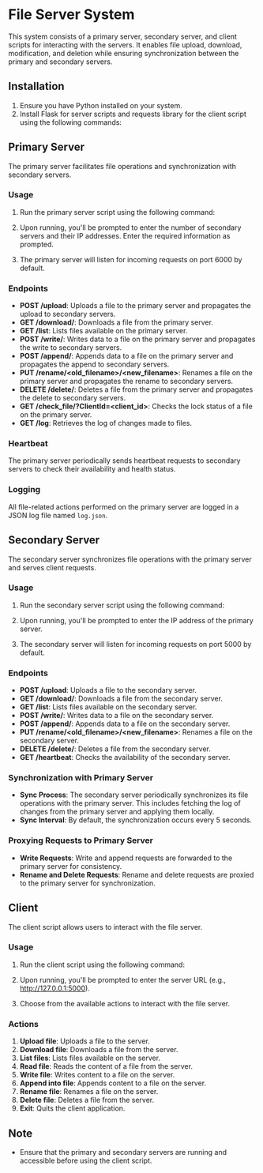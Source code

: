 # File Server System

This system consists of a primary server, secondary server, and client scripts for interacting with the servers. It enables file upload, download, modification, and deletion while ensuring synchronization between the primary and secondary servers.

## Installation

1. Ensure you have Python installed on your system.
2. Install Flask for server scripts and requests library for the client script using the following commands:


## Primary Server

The primary server facilitates file operations and synchronization with secondary servers.

### Usage

1. Run the primary server script using the following command:

2. Upon running, you'll be prompted to enter the number of secondary servers and their IP addresses. Enter the required information as prompted.
3. The primary server will listen for incoming requests on port 6000 by default.

### Endpoints

- **POST /upload**: Uploads a file to the primary server and propagates the upload to secondary servers.
- **GET /download/<filename>**: Downloads a file from the primary server.
- **GET /list**: Lists files available on the primary server.
- **POST /write/<filename>**: Writes data to a file on the primary server and propagates the write to secondary servers.
- **POST /append/<filename>**: Appends data to a file on the primary server and propagates the append to secondary servers.
- **PUT /rename/<old_filename>/<new_filename>**: Renames a file on the primary server and propagates the rename to secondary servers.
- **DELETE /delete/<filename>**: Deletes a file from the primary server and propagates the delete to secondary servers.
- **GET /check_file/<filename>?ClientId=<client_id>**: Checks the lock status of a file on the primary server.
- **GET /log**: Retrieves the log of changes made to files.

### Heartbeat

The primary server periodically sends heartbeat requests to secondary servers to check their availability and health status.

### Logging

All file-related actions performed on the primary server are logged in a JSON log file named `log.json`.

## Secondary Server

The secondary server synchronizes file operations with the primary server and serves client requests.

### Usage

1. Run the secondary server script using the following command:

2. Upon running, you'll be prompted to enter the IP address of the primary server.
3. The secondary server will listen for incoming requests on port 5000 by default.

### Endpoints

- **POST /upload**: Uploads a file to the secondary server.
- **GET /download/<filename>**: Downloads a file from the secondary server.
- **GET /list**: Lists files available on the secondary server.
- **POST /write/<filename>**: Writes data to a file on the secondary server.
- **POST /append/<filename>**: Appends data to a file on the secondary server.
- **PUT /rename/<old_filename>/<new_filename>**: Renames a file on the secondary server.
- **DELETE /delete/<filename>**: Deletes a file from the secondary server.
- **GET /heartbeat**: Checks the availability of the secondary server.

### Synchronization with Primary Server

- **Sync Process**: The secondary server periodically synchronizes its file operations with the primary server. This includes fetching the log of changes from the primary server and applying them locally.
- **Sync Interval**: By default, the synchronization occurs every 5 seconds.

### Proxying Requests to Primary Server

- **Write Requests**: Write and append requests are forwarded to the primary server for consistency.
- **Rename and Delete Requests**: Rename and delete requests are proxied to the primary server for synchronization.

## Client

The client script allows users to interact with the file server.

### Usage

1. Run the client script using the following command:

2. Upon running, you'll be prompted to enter the server URL (e.g., http://127.0.0.1:5000).
3. Choose from the available actions to interact with the file server.

### Actions

1. **Upload file**: Uploads a file to the server.
2. **Download file**: Downloads a file from the server.
3. **List files**: Lists files available on the server.
4. **Read file**: Reads the content of a file from the server.
5. **Write file**: Writes content to a file on the server.
6. **Append into file**: Appends content to a file on the server.
7. **Rename file**: Renames a file on the server.
8. **Delete file**: Deletes a file from the server.
9. **Exit**: Quits the client application.

## Note

- Ensure that the primary and secondary servers are running and accessible before using the client script.
